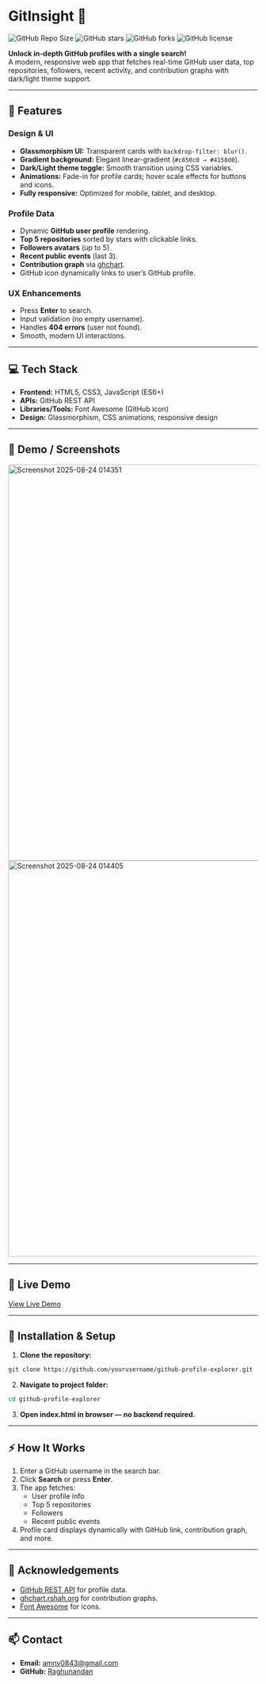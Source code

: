 # **GitInsight** 🚀

![GitHub Repo Size](https://img.shields.io/github/repo-size/yourusername/github-profile-explorer?style=flat-square) 
![GitHub stars](https://img.shields.io/github/stars/yourusername/github-profile-explorer?style=flat-square) 
![GitHub forks](https://img.shields.io/github/forks/yourusername/github-profile-explorer?style=flat-square) 
![GitHub license](https://img.shields.io/github/license/yourusername/github-profile-explorer?style=flat-square)

**Unlock in-depth GitHub profiles with a single search!**  
A modern, responsive web app that fetches real-time GitHub user data, top repositories, followers, recent activity, and contribution graphs with dark/light theme support.

---

## **🌟 Features**

### **Design & UI**
- **Glassmorphism UI:** Transparent cards with `backdrop-filter: blur()`.  
- **Gradient background:** Elegant linear-gradient (`#c850c0 → #4158d0`).  
- **Dark/Light theme toggle:** Smooth transition using CSS variables.  
- **Animations:** Fade-in for profile cards; hover scale effects for buttons and icons.  
- **Fully responsive:** Optimized for mobile, tablet, and desktop.  

### **Profile Data**
- Dynamic **GitHub user profile** rendering.  
- **Top 5 repositories** sorted by stars with clickable links.  
- **Followers avatars** (up to 5).  
- **Recent public events** (last 3).  
- **Contribution graph** via [ghchart](https://ghchart.rshah.org/USERNAME).  
- GitHub icon dynamically links to user’s GitHub profile.  

### **UX Enhancements**
- Press **Enter** to search.  
- Input validation (no empty username).  
- Handles **404 errors** (user not found).  
- Smooth, modern UI interactions.

---

## **💻 Tech Stack**
- **Frontend:** HTML5, CSS3, JavaScript (ES6+)  
- **APIs:** GitHub REST API  
- **Libraries/Tools:** Font Awesome (GitHub icon)  
- **Design:** Glassmorphism, CSS animations, responsive design  

---

## **📸 Demo / Screenshots**
<img src="https://github.com/user-attachments/assets/989066ac-975b-49d2-890f-16ba8bb46f3f" alt="Screenshot 2025-08-24 014351" width="800"/>

<img src="https://github.com/user-attachments/assets/4a4df71f-1080-46d8-a4ca-8b933b71a9ba" alt="Screenshot 2025-08-24 014405" width="800"/>


---

## **🚀 Live Demo**
[View Live Demo](https://your-live-demo-link.com)  

---

## **📂 Installation & Setup**
1. **Clone the repository:**
```bash
git clone https://github.com/yourusername/github-profile-explorer.git
````
2. **Navigate to project folder:**
```bash
cd github-profile-explorer
````
3. **Open index.html in browser — no backend required.**

---

## ⚡ How It Works

1. Enter a GitHub username in the search bar.
2. Click **Search** or press **Enter**.
3. The app fetches:
   - User profile info
   - Top 5 repositories
   - Followers
   - Recent public events
4. Profile card displays dynamically with GitHub link, contribution graph, and more.

---
## 📌 Acknowledgements

- [GitHub REST API](https://docs.github.com/en/rest) for profile data.
- [ghchart.rshah.org](https://ghchart.rshah.org/) for contribution graphs.
- [Font Awesome](https://fontawesome.com/) for icons.

---
## 📫 Contact

- **Email:** amny0843@gmail.com  
- **GitHub:** [Raghunandan](https://github.com/Raghunandan0)


